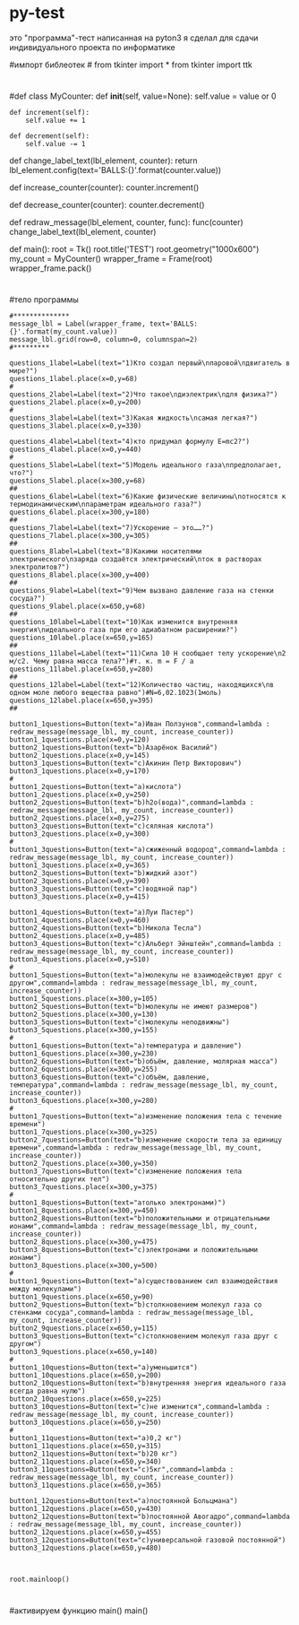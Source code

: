 # py-test
это "программа"-тест написанная на pyton3 я сделал для сдачи индивидуального проекта по информатике 


#импорт библеотек #
from tkinter import *
from tkinter import ttk
#
#def
class MyCounter:
    def __init__(self, value=None):
        self.value = value or 0

    def increment(self):
        self.value += 1

    def decrement(self):
        self.value -= 1

def change_label_text(lbl_element, counter):
    return lbl_element.config(text='BALLS:{}'.format(counter.value))


def increase_counter(counter):
    counter.increment()


def decrease_counter(counter):
    counter.decrement()


def redraw_message(lbl_element, counter, func):
    func(counter)
    change_label_text(lbl_element, counter)


def main():
    root = Tk()
    root.title('TEST')
    root.geometry("1000x600")
    my_count = MyCounter()
    wrapper_frame = Frame(root)
    wrapper_frame.pack()
#

#тело программы

    #**************
    message_lbl = Label(wrapper_frame, text='BALLS:{}'.format(my_count.value))
    message_lbl.grid(row=0, column=0, columnspan=2)
    #*********
    
    questions_1label=Label(text="1)Кто создал первый\nпаровой\nдвигатель в мире?")
    questions_1label.place(x=0,y=68)
    #
    questions_2label=Label(text="2)Что такое\nдиэлектрик\nдля физика?")
    questions_2label.place(x=0,y=200)
    #
    questions_3label=Label(text="3)Какая жидкость\nсамая легкая?")
    questions_3label.place(x=0,y=330)
    
    questions_4label=Label(text="4)кто придумал формулу E=mc2?")
    questions_4label.place(x=0,y=440)
    #
    questions_5label=Label(text="5)Модель идеального газа\nпредполагает, что?")
    questions_5label.place(x=300,y=68)
    ##
    questions_6label=Label(text="6)Какие физические величины\nотносятся к термодинамическим\nпараметрам идеального газа?")
    questions_6label.place(x=300,y=180)
    ##
    questions_7label=Label(text="7)Ускорение — это……?")
    questions_7label.place(x=300,y=305)
    ##
    questions_8label=Label(text="8)Какими носителями электрического\nзаряда создаётся электрический\nток в растворах электролитов?")
    questions_8label.place(x=300,y=400)
    ##
    questions_9label=Label(text="9)Чем вызвано давление газа на стенки сосуда?")
    questions_9label.place(x=650,y=68)
    ##
    questions_10label=Label(text="10)Как изменится внутренняя энергия\nидеального газа при его адиабатном расширении?")
    questions_10label.place(x=650,y=165)
    ##
    questions_11label=Label(text="11)Сила 10 Н сообщает телу ускорение\n2  м/с2. Чему равна масса тела?")#т. к. m = F / a
    questions_11label.place(x=650,y=280)
    ##
    questions_12label=Label(text="12)Количество частиц, находящихся\nв одном моле любого вещества равно")#N=6,02.1023(1моль)
    questions_12label.place(x=650,y=395)
    ##
   
    button1_1questions=Button(text="a)Иван Ползунов",command=lambda : redraw_message(message_lbl, my_count, increase_counter))
    button1_1questions.place(x=0,y=120)
    button2_1questions=Button(text="b)Азарёнок Василий")
    button2_1questions.place(x=0,y=145)
    button3_1questions=Button(text="c)Акинин Петр Викторович")
    button3_1questions.place(x=0,y=170)
    #
    button1_2questions=Button(text="a)кислота")
    button1_2questions.place(x=0,y=250)
    button2_2questions=Button(text="b)h2o(вода)",command=lambda : redraw_message(message_lbl, my_count, increase_counter))
    button2_2questions.place(x=0,y=275)
    button3_2questions=Button(text="c)сяляная кислота")
    button3_2questions.place(x=0,y=300)
    #
    button1_3questions=Button(text="a)cжиженный водород",command=lambda : redraw_message(message_lbl, my_count, increase_counter))
    button1_3questions.place(x=0,y=365)
    button2_3questions=Button(text="b)жидкий азот")
    button2_3questions.place(x=0,y=390)
    button3_3questions=Button(text="c)водяной пар")
    button3_3questions.place(x=0,y=415)
    
    button1_4questions=Button(text="a)Луи Пастер")
    button1_4questions.place(x=0,y=460)
    button2_4questions=Button(text="b)Никола Тесла")
    button2_4questions.place(x=0,y=485)
    button3_4questions=Button(text="c)Альберт Эйнштейн",command=lambda : redraw_message(message_lbl, my_count, increase_counter))
    button3_4questions.place(x=0,y=510)
    #
    button1_5questions=Button(text="a)молекулы не взаимодействуют друг с другом",command=lambda : redraw_message(message_lbl, my_count, increase_counter))
    button1_5questions.place(x=300,y=105)
    button2_5questions=Button(text="b)молекулы не имеют размеров")
    button2_5questions.place(x=300,y=130)
    button3_5questions=Button(text="c)молекулы неподвижны")
    button3_5questions.place(x=300,y=155)
    #
    button1_6questions=Button(text="a)температура и давление")
    button1_6questions.place(x=300,y=230)
    button2_6questions=Button(text="b)объём, давление, молярная масса")
    button2_6questions.place(x=300,y=255)
    button3_6questions=Button(text="c)объём, давление, температура",command=lambda : redraw_message(message_lbl, my_count, increase_counter))
    button3_6questions.place(x=300,y=280)
    #
    button1_7questions=Button(text="a)изменение положения тела с течение времени")
    button1_7questions.place(x=300,y=325)
    button2_7questions=Button(text="b)изменение скорости тела за единицу времени",command=lambda : redraw_message(message_lbl, my_count, increase_counter))
    button2_7questions.place(x=300,y=350)
    button3_7questions=Button(text="c)изменение положения тела относительно других тел")
    button3_7questions.place(x=300,y=375)
    #
    button1_8questions=Button(text="aтолько электронами)")
    button1_8questions.place(x=300,y=450)
    button2_8questions=Button(text="b)положительными и отрицательными ионами",command=lambda : redraw_message(message_lbl, my_count, increase_counter))
    button2_8questions.place(x=300,y=475)
    button3_8questions=Button(text="c)электронами и положительными ионами")
    button3_8questions.place(x=300,y=500)
    #
    button1_9questions=Button(text="a)существованием сил взаимодействия между молекулами")
    button1_9questions.place(x=650,y=90)
    button2_9questions=Button(text="b)столкновением молекул газа со стенками сосуда",command=lambda : redraw_message(message_lbl, my_count, increase_counter))
    button2_9questions.place(x=650,y=115)
    button3_9questions=Button(text="c)столкновением молекул газа друг с другом")
    button3_9questions.place(x=650,y=140)
    #
    button1_10questions=Button(text="a)уменьшится")
    button1_10questions.place(x=650,y=200)
    button2_10questions=Button(text="b)внутренняя энергия идеального газа всегда равна нулю")
    button2_10questions.place(x=650,y=225)
    button3_10questions=Button(text="c)не изменится",command=lambda : redraw_message(message_lbl, my_count, increase_counter))
    button3_10questions.place(x=650,y=250)
    #
    button1_11questions=Button(text="a)0,2 кг")
    button1_11questions.place(x=650,y=315)
    button2_11questions=Button(text="b)20 кг")
    button2_11questions.place(x=650,y=340)
    button3_11questions=Button(text="c)5кг",command=lambda : redraw_message(message_lbl, my_count, increase_counter))
    button3_11questions.place(x=650,y=365)
    
    button1_12questions=Button(text="a)постоянной Больцмана")
    button1_12questions.place(x=650,y=430)
    button2_12questions=Button(text="b)постоянной Авогадро",command=lambda : redraw_message(message_lbl, my_count, increase_counter))
    button2_12questions.place(x=650,y=455)
    button3_12questions=Button(text="c)универсальной газовой постоянной")
    button3_12questions.place(x=650,y=480)
    
    

    root.mainloop()
#
#активируем функцию main()
main()
#
